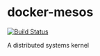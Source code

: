 # docker-mesos

[![Build Status](https://travis-ci.org/katosys/docker-mesos-base.svg?branch=master)](https://travis-ci.org/katosys/docker-mesos-base)

A distributed systems kernel
